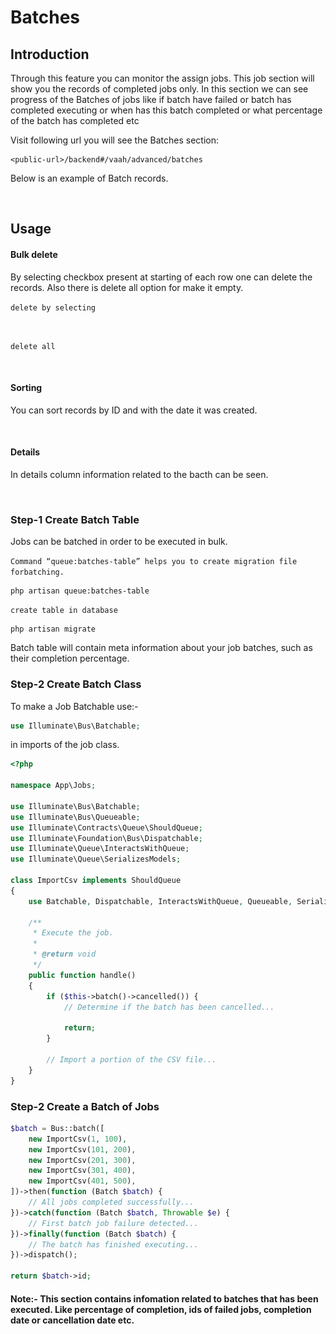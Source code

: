 # Batches

## Introduction

Through this feature you can monitor the assign jobs. This job section will show you the records of completed jobs only.
In this section we can see progress of the Batches of jobs like if batch have failed or batch has completed executing or when has this batch completed or what percentage of the batch has completed etc

Visit following url you will see the Batches section:

```http request
<public-url>/backend#/vaah/advanced/batches
```

Below is an example of Batch records.

<img :src="/images//batches/list.png">

## Usage

#### Bulk delete

By selecting checkbox present at starting of each row one can delete the records. Also there is delete all option for make it empty.

```delete by selecting```

<img :src="/images/batches/single-delete.png">

```delete all```

<img :src="/images/batches/delete-bulk.png">

#### Sorting
You can sort records by ID and with the date it was created.

<img :src="/images/batches/sort.png">

#### Details
In details column information related to the bacth can be seen.

<img :src="/images/batches/details.png">

### Step-1 Create Batch Table

Jobs can be batched in order to be executed in bulk.

```Command “queue:batches-table” helps you to create migration file forbatching.```
```shell
php artisan queue:batches-table 
```

```create table in database```
```shell
php artisan migrate 
```

Batch table will contain meta information about your job batches, such as their completion percentage.

### Step-2 Create Batch Class
To make a Job Batchable use:-
```php  
use Illuminate\Bus\Batchable;
```
in imports of the job class.

```php
<?php
 
namespace App\Jobs;
 
use Illuminate\Bus\Batchable;
use Illuminate\Bus\Queueable;
use Illuminate\Contracts\Queue\ShouldQueue;
use Illuminate\Foundation\Bus\Dispatchable;
use Illuminate\Queue\InteractsWithQueue;
use Illuminate\Queue\SerializesModels;
 
class ImportCsv implements ShouldQueue
{
    use Batchable, Dispatchable, InteractsWithQueue, Queueable, SerializesModels;
 
    /**
     * Execute the job.
     *
     * @return void
     */
    public function handle()
    {
        if ($this->batch()->cancelled()) {
            // Determine if the batch has been cancelled...
 
            return;
        }
 
        // Import a portion of the CSV file...
    }
}
```
### Step-2 Create a Batch of Jobs

```php
$batch = Bus::batch([
    new ImportCsv(1, 100),
    new ImportCsv(101, 200),
    new ImportCsv(201, 300),
    new ImportCsv(301, 400),
    new ImportCsv(401, 500),
])->then(function (Batch $batch) {
    // All jobs completed successfully...
})->catch(function (Batch $batch, Throwable $e) {
    // First batch job failure detected...
})->finally(function (Batch $batch) {
    // The batch has finished executing...
})->dispatch();
 
return $batch->id;
```


#### Note:- This section contains infomation related to batches that has been executed. Like percentage of completion, ids of failed jobs, completion date or cancellation date etc. 
